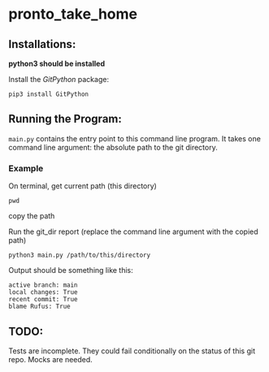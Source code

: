 # pronto_take_home

## Installations:

**python3 should be installed** 

Install the *GitPython* package:

``` 
pip3 install GitPython
```

## Running the Program:

`main.py` contains the entry point to this command line program. It takes one command line argument: the absolute path to the git directory.

### Example
On terminal, get current path (this directory)

```
pwd
```

copy the path

Run the git_dir report (replace the command line argument with the copied path)

```
python3 main.py /path/to/this/directory
```

Output should be something like this:
```
active branch: main
local changes: True
recent commit: True
blame Rufus: True
```

## TODO:
Tests are incomplete. They could fail conditionally on the status of this git repo. Mocks are needed.

